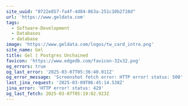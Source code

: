 ```yaml
---
site_uuid: "0722e857-fa4f-4d84-863a-251c10b2710d"
url: 'https://www.geldata.com'
tags:
  - Software-Development
  - Databases
  - database
image: 'https://www.geldata.com/logos/tw_card_intro.png'
site_name: Gel
title: Gel | Postgres Unchained
favicon: 'https://www.edgedb.com/favicon-32x32.png'
og_errors: true
og_last_error: '2025-03-07T05:36:40.011Z'
og_error_message: 'Screenshot fetch error: HTTP error! status: 500'
last_jina_request: '2025-03-09T06:45:14.538Z'
jina_error: 'HTTP error! status: 429'
og_last_fetch: 2025-03-07T05:19:02.923Z
---
```


